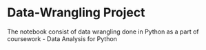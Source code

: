 # Data-Wrangling Project
The notebook consist of data wrangling done in Python as a part of coursework - Data Analysis for Python 
